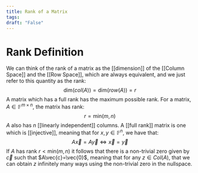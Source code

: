 ```yaml
---
title: Rank of a Matrix
tags:
draft: "False"
---
```

# Rank Definition
We can think of the rank of a matrix as the [[dimension]] of the [[Column Space]] and the [[Row Space]], which are always equivalent, and we just refer to this quantity as the rank:
$$\text{dim}(col(A))=\text{dim}(row(A))=r$$
A matrix which has a full rank has the maximum possible rank. For a matrix, $A \in \mathbb{F}^{m \times n}$, the matrix has rank:
$$r=\text{min}(m,n)$$
$A$ also has $n$ [[linearly independent]] columns. A [[full rank]] matrix is one which is [[injective]], meaning that for $x,y \in \mathbb{F}^n$, we have that:
$$A\vec{x} = A\vec{y} \Longleftrightarrow \vec{x} = \vec{y}$$
If $A$ has rank $r < \text{min}(m,n)$ it follows that there is a non-trivial zero given by $\vec{c}$ such that $A\vec{c}=\vec{0}$, meaning that for any $z \in Col(A)$, that we can obtain $z$ infinitely many ways using the non-trivial zero in the nullspace.   
